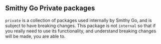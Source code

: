 ## Smithy Go Private packages ##
`private` is a collection of packages used internally by Smithy Go, and is subject to have breaking changes. This package is not `internal` so that if you really need to use its functionality, and understand breaking changes will be made, you are able to.
